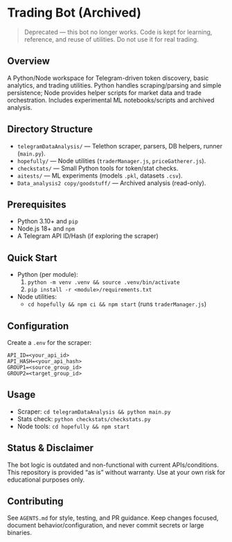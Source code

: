 # Trading Bot (Archived)

> Deprecated — this bot no longer works. Code is kept for learning, reference, and reuse of utilities. Do not use it for real trading.

## Overview
A Python/Node workspace for Telegram-driven token discovery, basic analytics, and trading utilities. Python handles scraping/parsing and simple persistence; Node provides helper scripts for market data and trade orchestration. Includes experimental ML notebooks/scripts and archived analysis.

## Directory Structure
- `telegramDataAnalysis/` — Telethon scraper, parsers, DB helpers, runner (`main.py`).
- `hopefully/` — Node utilities (`traderManager.js`, `priceGatherer.js`).
- `checkstats/` — Small Python tools for token/stat checks.
- `aitests/` — ML experiments (models `.pkl`, datasets `.csv`).
- `Data_analysis2 copy/goodstuff/` — Archived analysis (read-only).

## Prerequisites
- Python 3.10+ and `pip`
- Node.js 18+ and `npm`
- A Telegram API ID/Hash (if exploring the scraper)

## Quick Start
- Python (per module):
  1) `python -m venv .venv && source .venv/bin/activate`
  2) `pip install -r <module>/requirements.txt`
- Node utilities:
  - `cd hopefully && npm ci && npm start` (runs `traderManager.js`)

## Configuration
Create a `.env` for the scraper:
```
API_ID=<your_api_id>
API_HASH=<your_api_hash>
GROUP1=<source_group_id>
GROUP2=<target_group_id>
```

## Usage
- Scraper: `cd telegramDataAnalysis && python main.py`
- Stats check: `python checkstats/checkstats.py`
- Node tools: `cd hopefully && npm start`

## Status & Disclaimer
The bot logic is outdated and non-functional with current APIs/conditions. This repository is provided “as is” without warranty. Use at your own risk for educational purposes only.

## Contributing
See `AGENTS.md` for style, testing, and PR guidance. Keep changes focused, document behavior/configuration, and never commit secrets or large binaries.
